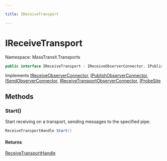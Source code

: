 ```yaml
---

title: IReceiveTransport

---
```


# IReceiveTransport

Namespace: MassTransit.Transports

```csharp
public interface IReceiveTransport : IReceiveObserverConnector, IPublishObserverConnector, ISendObserverConnector, IReceiveTransportObserverConnector, IProbeSite
```

Implements [IReceiveObserverConnector](../../masstransit-abstractions/masstransit/ireceiveobserverconnector), [IPublishObserverConnector](../../masstransit-abstractions/masstransit/ipublishobserverconnector), [ISendObserverConnector](../../masstransit-abstractions/masstransit/isendobserverconnector), [IReceiveTransportObserverConnector](../../masstransit-abstractions/masstransit/ireceivetransportobserverconnector), [IProbeSite](../../masstransit-abstractions/masstransit/iprobesite)

## Methods

### **Start()**

Start receiving on a transport, sending messages to the specified pipe.

```csharp
ReceiveTransportHandle Start()
```

#### Returns

[ReceiveTransportHandle](../masstransit-transports/receivetransporthandle)<br/>
